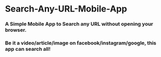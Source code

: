 # Search-Any-URL-Mobile-App
### A Simple Mobile App to Search any URL without opening your browser.

### Be it a video/article/image on facebook/instagram/google, this app can search all!
